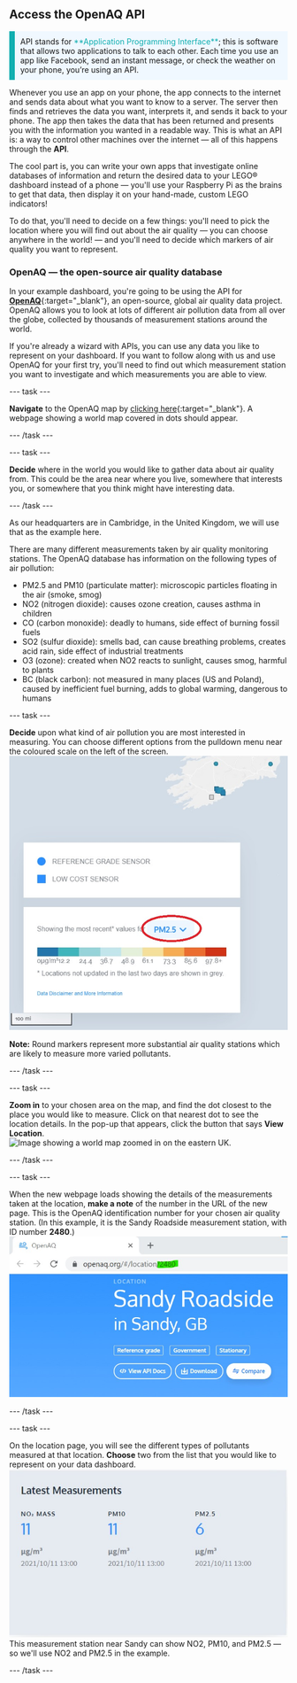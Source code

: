 ## Access the OpenAQ API

<p style="border-left: solid; border-width:10px; border-color: #0faeb0; background-color: aliceblue; padding: 10px;">API stands for <span style="color: #0faeb0">**Application Programming Interface**</span>; this is software that allows two applications to talk to each other. Each time you use an app like Facebook, send an instant message, or check the weather on your phone, you’re using an API.</p>

Whenever you use an app on your phone, the app connects to the internet and sends data about what you want to know to a server. The server then finds and retrieves the data you want, interprets it, and sends it back to your phone. The app then takes the data that has been returned and presents you with the information you wanted in a readable way. This is what an API is: a way to control other machines over the internet — all of this happens through the **API**.

The cool part is, you can write your own apps that investigate online databases of information and return the desired data to your LEGO® dashboard instead of a phone — you'll use your Raspberry Pi as the brains to get that data, then display it on your hand-made, custom LEGO indicators!

To do that, you'll need to decide on a few things: you'll need to pick the location where you will find out about the air quality — you can choose anywhere in the world! — and you'll need to decide which markers of air quality you want to represent.

### OpenAQ — the open-source air quality database

In your example dashboard, you're going to be using the API for [**OpenAQ**](https://openaq.org/#/){:target="_blank"}, an open-source, global air quality data project. OpenAQ allows you to look at lots of different air pollution data from all over the globe, collected by thousands of measurement stations around the world.

If you're already a wizard with APIs, you can use any data you like to represent on your dashboard. If you want to follow along with us and use OpenAQ for your first try, you'll need to find out which measurement station you want to investigate and which measurements you are able to view.

--- task ---

**Navigate** to the OpenAQ map by [clicking here](https://openaq.org/#/map){:target="_blank"}. A webpage showing a world map covered in dots should appear.

--- /task ---

--- task ---

**Decide** where in the world you would like to gather data about air quality from. This could be the area near where you live, somewhere that interests you, or somewhere that you think might have interesting data.

--- /task ---

As our headquarters are in Cambridge, in the United Kingdom, we will use that as the example here.

There are many different measurements taken by air quality monitoring stations. The OpenAQ database has information on the following types of air pollution:

 + PM2.5 and PM10 (particulate matter): microscopic particles floating in the air (smoke, smog)
 + NO2 (nitrogen dioxide): causes ozone creation, causes asthma in children
 + CO (carbon monoxide): deadly to humans, side effect of burning fossil fuels
 + SO2 (sulfur dioxide): smells bad, can cause breathing problems, creates acid rain, side effect of industrial treatments
 + O3 (ozone): created when NO2 reacts to sunlight, causes smog, harmful to plants
 + BC (black carbon): not measured in many places (US and Poland), caused by inefficient fuel burning, adds to global warming, dangerous to humans

--- task ---

**Decide** upon what kind of air pollution you are most interested in measuring. You can choose different options from the pulldown menu near the coloured scale on the left of the screen. ![Image showing the pulldown menu in the OpenAQ map.](images/mapscale.jpg)

**Note:** Round markers represent more substantial air quality stations which are likely to measure more varied pollutants.

--- /task ---

--- task ---

**Zoom in** to your chosen area on the map, and find the dot closest to the place you would like to measure. Click on that nearest dot to see the location details. In the pop-up that appears, click the button that says **View Location**.  
![Image showing a world map zoomed in on the eastern UK.](images/mapscroll.gif)

--- /task ---

--- task ---

When the new webpage loads showing the details of the measurements taken at the location, **make a note** of the number in the URL of the new page. This is the OpenAQ identification number for your chosen air quality station. (In this example, it is the Sandy Roadside measurement station, with ID number **2480**.) ![Image showing the OpenAQ URL with a number for the location ID.](images/openaq_id.jpg)

--- /task ---

--- task ---

On the location page, you will see the different types of pollutants measured at that location. **Choose** two from the list that you would like to represent on your data dashboard. ![Image showing a pollutant list from a location on the OpenAQ map.](images/openaq_msmt.jpg) This measurement station near Sandy can show NO2, PM10, and PM2.5 — so we'll use NO2 and PM2.5 in the example.

--- /task ---
